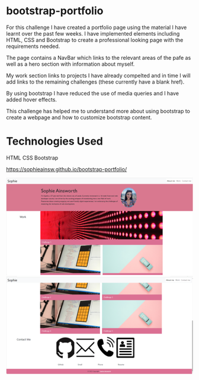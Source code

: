 # bootstrap-portfolio

For this challenge I have created a portfolio page using the material I have learnt over the past few weeks.
I have implemented elements including HTML, CSS and Bootstrap to create a professional looking page with the requirements needed.

The page contains a NavBar which links to the relevant areas of the pafe as well as a hero section with information about myself.

My work section links to projects I have already compelted and in time I will add links to the remaining challenges (these currently have a blank href).

By using bootstrap I have reduced the use of media queries and I have added hover effects. 

This challenge has helped me to understand more about using bootstrap to create a webpage and how to customize bootstrap content.

# Technologies Used
HTML
CSS
Bootstrap

https://sophieainsw.github.io/bootstrap-portfolio/


![Alt text](image-2.png)
![Alt text](image-3.png)